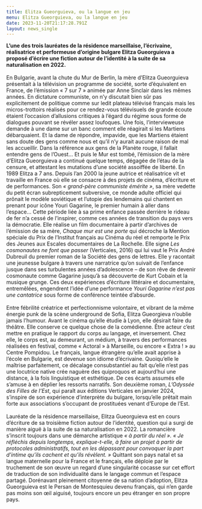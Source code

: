 ```yaml
---
title: Elitza Gueorguieva, ou la langue en jeu
menu: Elitza Gueorguieva, ou la langue en jeu
date: 2023-11-20T21:17:28.791Z
layout: news_single
---
```


**L’une des trois lauréates de la résidence marseillaise, l’écrivaine, réalisatrice et performeuse d’origine bulgare Elitza Gueorguieva a proposé d’écrire une fiction autour de l’identité à la suite de sa naturalisation en 2022.**
<br><br>
En Bulgarie, avant la chute du Mur de Berlin, la mère d’Elitza Gueorguieva présentait à la télévision un programme de société, sorte d’équivalent en France, de l’émission « 7 sur 7 » animée par Anne Sinclair dans les mêmes années. En dictature communiste, on n’y discutait bien sûr pas explicitement de politique comme sur ledit plateau télévisé français mais les micros-trottoirs réalisés pour ce rendez-vous télévisuels de grande écoute étaient l’occasion d’allusions critiques à l’égard du régime sous forme de dialogues pouvant se révéler assez loufoques. Une fois, l’intervieweuse demande à une dame sur un banc comment elle réagirait si les Martiens débarquaient. Et la dame de répondre, impavide, que les Martiens étaient sans doute des gens comme nous et qu’il n’y aurait aucune raison de mal les accueillir. Dans la référence aux gens de la Planète rouge, il fallait entendre gens de l’Ouest… Et puis le Mur est tombé, l’émission de la mère d’Elitza Gueorguieva a continué quelque temps, dégagée de l’étau de la censure, et attestant les mutations d’une société assoiffée de liberté. En 1989 Elitza a 7 ans. Depuis l’an 2000 la jeune autrice et réalisatrice vit et travaille en France où elle se consacre à des projets de cinéma, d’écriture et de performances. Son *« grand-père communiste émérite »*, sa mère vedette du petit écran subrepticement subversive, ce monde adulte officiel qui prônait le modèle soviétique et l’utopie des lendemains qui chantent en prenant pour icône Youri Gagarine, le premier humain à aller dans l’espace… Cette période liée à sa prime enfance passée derrière le rideau de fer n’a cessé de l’inspirer, comme ces années de transition du pays vers la démocratie. Elle réalise un film documentaire à partir d’archives de l’émission de sa mère, *Chaque mur est une porte* qui décroche la Mention spéciale du Prix de l’Institut français au Cinéma du réel et remporte le Prix des Jeunes aux Escales documentaires de La Rochelle. Elle signe *Les cosmonautes ne font que passer* (Verticales, 2016) qui lui vaut le Prix André Dubreuil du premier roman de la Société des gens de lettres. Elle y racontait une jeunesse bulgare à travers une narratrice qu’on suivait de l’enfance jusque dans ses turbulentes années d’adolescence – de son rêve de devenir cosmonaute comme Gagarine jusqu’à sa découverte de Kurt Cobain et la musique grunge. Ces deux expériences d’écriture littéraire et documentaire, entremêlées, engendrent l’idée d’une performance *Youri Gagarine n’est pas une cantatrice* sous forme de conférence teintée d’absurde.
<br><br>
Entre fébrilité créatrice et perfectionnisme volontaire, et vibrant de la même énergie punk de la scène underground de Sofia, Elitza Gueorgieva n’oublie jamais l’humour. Avant le cinéma qu’elle étudie à Lyon, elle désirait faire du théâtre. Elle conserve ce quelque chose de la comédienne. Être acteur c’est mettre en pratique le rapport du corps au langage, et inversement. Chez elle, le corps est, au demeurant, un médium, à travers des performances réalisées en festival, comme « Actoral » à Marseille, ou encore « Extra ! » au Centre Pompidou. Le français, langue étrangère qu’elle avait apprise à l’école en Bulgarie, est devenue son idiome d’écrivaine. Quoiqu’elle le maîtrise parfaitement, ce décalage consubstantiel au fait qu’elle n’est pas une locutrice native crée naguère des quiproquos et aujourd’hui une distance, à la fois linguistique et esthétique. De ces écarts assumés elle s’amuse à en déplier les ressorts narratifs. Son deuxième roman, *L’Odyssée des Filles de l’Est*, qui paraît aux éditions Verticales en janvier 2024, s’inspire de son expérience d’interprète du bulgare, lorsqu’elle prêtait main forte aux associations s’occupant de prostituées venant d’Europe de l’Est.
<br><br>
Lauréate de la résidence marseillaise, Elitza Gueorguieva est en cours d’écriture de sa troisième fiction autour de l’identité, question qui a surgi de manière aiguë à la suite de sa naturalisation en 2022. La romancière s’inscrit toujours dans une démarche artistique *« à partir du réel ». « Je réfléchis depuis longtemps, explique-t-elle, à faire un projet à partir de protocoles administratifs, tout en les dépassant pour convoquer la part d’intime qu’ils cachent et qu’ils révèlent. »* Quittant son pays natal et sa langue maternelle pour la France et le français, elle déploie par le truchement de son œuvre un regard d’une singularité cocasse sur cet effort de traduction de son individualité dans le langage commun et l’espace partagé. Dorénavant pleinement citoyenne de sa nation d’adoption, Elitza Gueorguieva est le Persan de Montesquieu devenu français, qui n’en garde pas moins son œil aiguisé, toujours encore un peu étranger en son propre pays.
<br><br>
